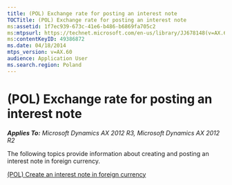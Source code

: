 ```yaml
---
title: (POL) Exchange rate for posting an interest note
TOCTitle: (POL) Exchange rate for posting an interest note
ms:assetid: 1f7ec939-673c-41e6-b486-b6869fa705c2
ms:mtpsurl: https://technet.microsoft.com/en-us/library/JJ678148(v=AX.60)
ms:contentKeyID: 49386872
ms.date: 04/18/2014
mtps_version: v=AX.60
audience: Application User
ms.search.region: Poland
---
```


# (POL) Exchange rate for posting an interest note 


_**Applies To:** Microsoft Dynamics AX 2012 R3, Microsoft Dynamics AX 2012 R2_

The following topics provide information about creating and posting an interest note in foreign currency.

[(POL) Create an interest note in foreign currency](pol-create-an-interest-note-in-foreign-currency.md)

  


